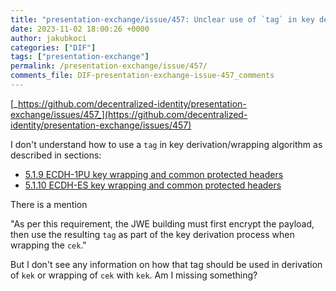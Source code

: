 ```yaml
---
title: "presentation-exchange/issue/457: Unclear use of `tag` in key derivation and wrapping algorithm"
date: 2023-11-02 18:00:26 +0000
author: jakubkoci
categories: ["DIF"]
tags: ["presentation-exchange"]
permalink: /presentation-exchange/issue/457/
comments_file: DIF-presentation-exchange-issue-457_comments
---
```


[_https://github.com/decentralized-identity/presentation-exchange/issues/457_](https://github.com/decentralized-identity/presentation-exchange/issues/457)

I don't understand how to use a `tag` in key derivation/wrapping algorithm as described in sections:

- [5.1.9 ECDH-1PU key wrapping and common protected headers](https://identity.foundation/didcomm-messaging/spec/v2.1/#ecdh-1pu-key-wrapping-and-common-protected-headers)
- [5.1.10 ECDH-ES key wrapping and common protected headers](https://identity.foundation/didcomm-messaging/spec/v2.1/#ecdh-es-key-wrapping-and-common-protected-headers)

There is a mention

"As per this requirement, the JWE building must first encrypt the payload, then use the resulting `tag` as part of the key derivation process when wrapping the `cek`."

But I don't see any information on how that tag should be used in derivation of `kek`  or wrapping of `cek` with `kek`. Am I missing something? 